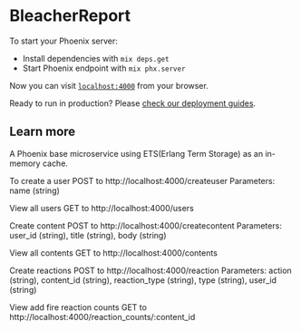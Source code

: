 # BleacherReport

To start your Phoenix server:

  * Install dependencies with `mix deps.get`
  * Start Phoenix endpoint with `mix phx.server`

Now you can visit [`localhost:4000`](http://localhost:4000) from your browser.

Ready to run in production? Please [check our deployment guides](https://hexdocs.pm/phoenix/deployment.html).

## Learn more

  A Phoenix base microservice using ETS(Erlang Term Storage) as an in-memory cache.

  To create a user
  POST to http://localhost:4000/createuser
  Parameters: name (string)

  View all users
  GET to http://localhost:4000/users

  Create content
  POST to http://localhost:4000/createcontent
  Parameters: user_id (string), title (string), body (string)

  View all contents
  GET to http://localhost:4000/contents

  Create reactions
  POST to http://localhost:4000/reaction
  Parameters: action (string), content_id (string), reaction_type (string), type (string), user_id (string)

  View add fire reaction counts
  GET to http://localhost:4000/reaction_counts/:content_id
